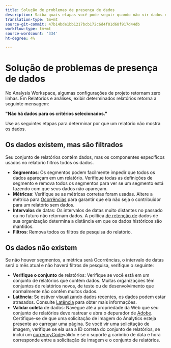 ```yaml
---
title: Solução de problemas de presença de dados
description: Saiba quais etapas você pode seguir quando não vir dados em relatórios.
translation-type: tm+mt
source-git-commit: 47b14bde1bb1217bcb172c6d4f01d68f917d44db
workflow-type: tm+mt
source-wordcount: '334'
ht-degree: 4%

---
```



# Solução de problemas de presença de dados

No Analysis Workspace, algumas configurações de projeto retornam zero linhas. Em Relatórios e análises, exibir determinados relatórios retorna a seguinte mensagem:

**&quot;Não há dados para os critérios selecionados.&quot;**

Use as seguintes etapas para determinar por que um relatório não mostra os dados.

## Os dados existem, mas são filtrados

Seu conjunto de relatórios contém dados, mas os componentes específicos usados no relatório filtros todos os dados.

* **Segmentos**: Os segmentos podem facilmente impedir que todos os dados apareçam em um relatório. Verifique todas as definições de segmento e remova todos os segmentos para ver se um segmento está fazendo com que seus dados não apareçam.
* **Métricas**: Verifique se as métricas corretas foram usadas. Altere a métrica para [Ocorrências](/help/components/metrics/occurrences.md) para garantir que ela não seja o contribuidor para um relatório sem dados.
* **Intervalos** de datas: Os intervalos de datas muito distantes no passado ou no futuro não retornam dados. A política [de retenção de](data-retention.md) dados de sua organização determina a distância em que os dados históricos são mantidos.
* **Filtros**: Remova todos os filtros de pesquisa do relatório.

## Os dados não existem

Se não houver segmentos, a métrica será Ocorrências, o intervalo de datas será o mês atual e não haverá filtros de pesquisa, verifique o seguinte:

* **Verifique o conjunto** de relatórios: Verifique se você está em um conjunto de relatórios que contém dados. Muitas organizações têm conjuntos de relatórios novos, de teste ou de desenvolvimento que normalmente não contêm muitos dados.
* **Latência**: Se estiver visualizando dados recentes, os dados podem estar atrasados. Consulte [Latência](latency.md) para obter mais informações.
* **Validar coleta** de dados: Navegue até a propriedade da Web que seu conjunto de relatórios deve rastrear e abra o depurador de [Adobe](https://docs.adobe.com/content/help/pt-BR/debugger/using/experience-cloud-debugger.html). Certifique-se de que uma solicitação de imagem do Analytics esteja presente ao carregar uma página. Se você vir uma solicitação de imagem, verifique se ela usa a ID correta do conjunto de relatórios, se inclui um [currencyCode](/help/implement/vars/config-vars/currencycode.md)válido e se o suporte [a](/help/implement/vars/page-vars/timestamp.md) carimbo de data e hora corresponde entre a solicitação de imagem e o conjunto de relatórios.
